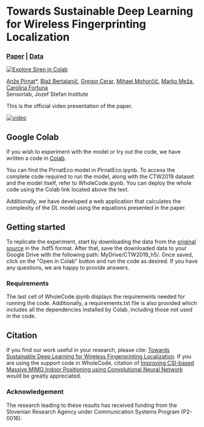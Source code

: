 # Towards Sustainable Deep Learning for Wireless Fingerprinting Localization

### [Paper](https://ieeexplore.ieee.org/document/9838464) | [Data](https://data.ieeemlc.org/Ds1Detail)

[![Explore Siren in Colab](https://colab.research.google.com/assets/colab-badge.svg)](https://colab.research.google.com/github/anzepirnat/PirnatEco/blob/main/WholeCode.ipynb)<br>

[Anže Pirnat](https://sensorlab.ijs.si/people/apirnat/)\*,
[Blaž Bertalanič](https://sensorlab.ijs.si/people/bbertalanic/)\,
[Gregor Cerar](https://sensorlab.ijs.si/people/gcerar/),
[Mihael Mohorčič](https://sensorlab.ijs.si/people/mmohorcic/),
[Marko Meža](https://www.fe.uni-lj.si/o_fakulteti/imenik_zaposlenih/po_abecedi/199/),
[Carolina Fortuna](https://sensorlab.ijs.si/people/cfortuna/)<br>
Sensorlab, Jozef Stefan Institute

This is the official video presentation of the paper.

[![video](https://img.youtube.com/r6ZTQBOlutM.jpg)](https://www.youtube.com/watch?v=r6ZTQBOlutM)

## Google Colab
If you wish to experiment with the model or try out the code, we have written a code in [Colab](https://colab.research.google.com/github/anzepirnat/PirnatEco/blob/main/WholeCode.ipynb). 

You can find the PirnatEco model in PirnatEco.ipynb. To access the complete code required to run the model, along with the CTW2019 dataset and the model itself, refer to WholeCode.ipynb. You can deploy the whole code using the Colab link located above the text.

Additionally, we have developed a web application that calculates the complexity of the DL model using the equations presented in the paper.

## Getting started
To replicate the experiment, start by downloading the data from the [original source](https://data.ieeemlc.org/Ds1Detail) in the .hdf5 format. After that, save the downloaded data to your Google Drive with the following path: MyDrive/CTW2019_h5/. Once saved, click on the "Open in Colab" button and run the code as desired. If you have any questions, we are happy to provide answers.


### Requirements
The last cell of WholeCode.ipynb displays the requirements needed for running the code. Additionally, a requirements.txt file is also provided which includes all the dependencies installed by Colab, including those not used in the code.

## Citation

If you find our work useful in your research, please cite: [Towards Sustainable Deep Learning for Wireless Fingerprinting Localization](https://ieeexplore.ieee.org/document/9838464).
If you are using the support code in WholeCode, citation of [Improving CSI-based Massive MIMO Indoor Positioning using Convolutional Neural Network](https://arxiv.org/abs/2102.03130) would be greatly appreciated.

### Acknowledgement

The research leading to these results has received funding from the Slovenian Research Agency under Communication Systems Program (P2-0016).
